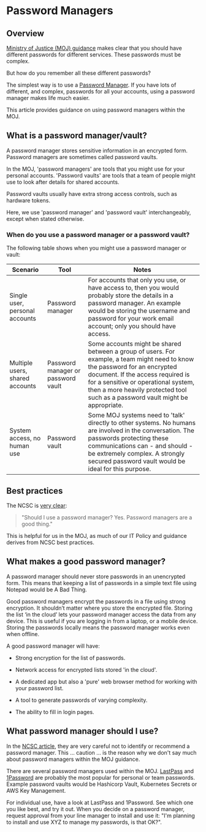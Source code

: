 # Password Managers

## Overview

[Ministry of Justice \(MOJ\) guidance](https://intranet.justice.gov.uk/guidance/security/it-computer-security/ict-security-policy-framework/password-guidance/) makes clear that you should have different passwords for different services. These passwords must be complex.

But how do you remember all these different passwords?

The simplest way is to use a [Password Manager](https://en.wikipedia.org/wiki/Password_manager). If you have lots of different, and complex, passwords for all your accounts, using a password manager makes life much easier.

This article provides guidance on using password managers within the MOJ.

## What is a password manager/vault?

A password manager stores sensitive information in an encrypted form. Password managers are sometimes called password vaults.

In the MOJ, 'password managers' are tools that you might use for your personal accounts. 'Password vaults' are tools that a team of people might use to look after details for shared accounts.

Password vaults usually have extra strong access controls, such as hardware tokens.

Here, we use 'password manager' and 'password vault' interchangeably, except when stated otherwise.

### When do you use a password manager or a password vault?

The following table shows when you might use a password manager or vault:

|Scenario|Tool|Notes|
|--------|----|-----|
|Single user, personal accounts|Password manager|For accounts that only you use, or have access to, then you would probably store the details in a password manager. An example would be storing the username and password for your work email account; only you should have access.|
|Multiple users, shared accounts|Password manager or password vault|Some accounts might be shared between a group of users. For example, a team might need to know the password for an encrypted document. If the access required is for a sensitive or operational system, then a more heavily protected tool such as a password vault might be appropriate.|
|System access, no human use|Password vault|Some MOJ systems need to 'talk' directly to other systems. No humans are involved in the conversation. The passwords protecting these communications can - and should - be extremely complex. A strongly secured password vault would be ideal for this purpose.|

## Best practices

The NCSC is [very clear](https://www.ncsc.gov.uk/blog-post/what-does-ncsc-think-password-managers):

> "Should I use a password manager? Yes. Password managers are a good thing."

This is helpful for us in the MOJ, as much of our IT Policy and guidance derives from NCSC best practices.

## What makes a good password manager?

A password manager should never store passwords in an unencrypted form. This means that keeping a list of passwords in a simple text file using Notepad would be A Bad Thing.

Good password managers encrypt the passwords in a file using strong encryption. It shouldn’t matter where you store the encrypted file. Storing the list ‘in the cloud’ lets your password manager access the data from any device. This is useful if you are logging in from a laptop, or a mobile device. Storing the passwords locally means the password manager works even when offline.

A good password manager will have:

-   Strong encryption for the list of passwords.

-   Network access for encrypted lists stored 'in the cloud'.

-   A dedicated app but also a 'pure' web browser method for working with your password list.

-   A tool to generate passwords of varying complexity.

-   The ability to fill in login pages.


## What password manager should I use?

In the [NCSC article](https://www.ncsc.gov.uk/blog-post/what-does-ncsc-think-password-managers), they are very careful not to identify or recommend a password manager. This ... caution ... is the reason why we don't say much about password managers within the MOJ guidance.

There are several password managers used within the MOJ. [LastPass](https://www.lastpass.com/) and [1Password](https://1password.com/) are probably the most popular for personal or team passwords. Example password vaults would be Hashicorp Vault, Kubernetes Secrets or AWS Key Management.

For individual use, have a look at LastPass and 1Password. See which one you like best, and try it out. When you decide on a password manager, request approval from your line manager to install and use it: "I'm planning to install and use XYZ to manage my passwords, is that OK?".

